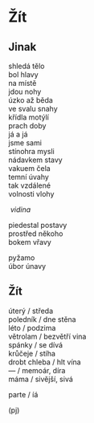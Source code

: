 Žít
===


Jinak
-----

shledá tělo  
bol hlavy  
na místě  
jdou nohy  
úzko až běda  
ve svalu snahy  
křídla motýlí  
prach doby  
já a já  
jsme sami  
stínohra mysli  
nádavkem stavy  
vakuem čela  
temní úvahy  
tak vzdálené  
volnosti vlohy

&nbsp;*vidina*

piedestal postavy  
prostřed někoho  
bokem vřavy  

pyžamo  
úbor únavy


Žít
---

úterý / středa  
poledník / dne stěna  
léto / podzima   
větrolam / bezvětří vina  
spánky / se dívá  
krůčeje / stíha  
drobt chleba / hlt vína  
— / memoár, díra  
máma / sivější, sivá

parte / íá


(pj)

